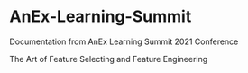 # AnEx-Learning-Summit
Documentation from AnEx Learning Summit 2021 Conference

The Art of Feature Selecting and Feature Engineering
